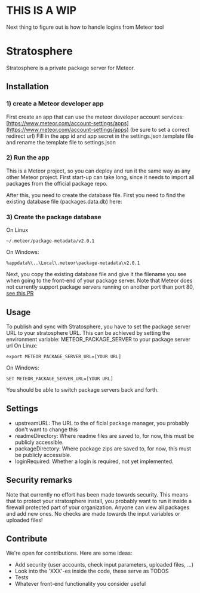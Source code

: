 # THIS IS A WIP
Next thing to figure out is how to handle logins from Meteor tool

# Stratosphere
Stratosphere is a private package server for Meteor.

## Installation
### 1) create a Meteor developer app
First create an  app that can use the meteor developer account services:
[https://www.meteor.com/account-settings/apps](https://www.meteor.com/account-settings/apps) (be sure to set a correct redirect url)
Fill in the app id and app secret in the settings.json.template file and rename the template file to settings.json

### 2) Run the app
This is a Meteor project, so you can deploy and run it the same way as any other Meteor project.
First start-up can take long, since it needs to import all packages from the official package repo.

After this, you need to create the database file.
First you need to find the existing database file (packages.data.db) here:

### 3) Create the package database
On Linux
```
~/.meteor/package-metadata/v2.0.1
```

On Windows:
```
%appdata%\..\Local\.meteor\package-metadata\v2.0.1
```
Next, you copy the existing database file and give it the filename you see when going to the front-end of your package server.
Note that Meteor does not currently support package servers running on another port than port 80, [see this PR](https://github.com/meteor/meteor/pull/4460)

## Usage
To publish and sync with Stratosphere, you have to set the package server URL to your stratosphere URL.
This can be achieved by setting the environment variable: METEOR_PACKAGE_SERVER to your package server url
On Linux:
```
export METEOR_PACKAGE_SERVER_URL=[YOUR URL]
```

On Windows:
```
SET METEOR_PACKAGE_SERVER_URL=[YOUR URL]
```

You should be able to switch package servers back and forth.

## Settings
* upstreamURL: The URL to the of
ficial package manager, you probably don't want to change this
* readmeDirectory: Where readme files are saved to, for now, this must be publicly accessible.
* packageDirectory: Where package zips are saved to, for now, this must be publicly accessible.
* loginRequired: Whether a login is required, not yet implemented.

## Security remarks
Note that currently no effort has been made towards security.
This means that to protect your stratosphere install, you probably want to run it inside a firewall protected part of your organization.
Anyone can view all packages and add new ones. No checks are made towards the input variables or uploaded files!

## Contribute
We're open for contributions.
Here are some ideas:
- Add security (user accounts, check input parameters, uploaded files, ...)
- Look into the 'XXX'-es inside the code, these serve as TODOS
- Tests
- Whatever front-end functionality you consider useful